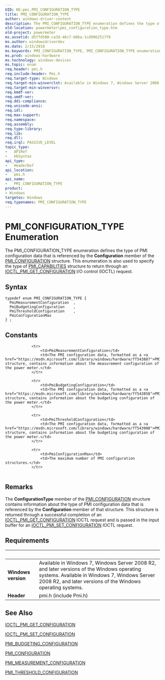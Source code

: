 ```yaml
---
UID: NE:pmi.PMI_CONFIGURATION_TYPE
title: PMI_CONFIGURATION_TYPE
author: windows-driver-content
description: The PMI_CONFIGURATION_TYPE enumeration defines the type of PMI configuration data that is referenced by the Configuration member of the PMI_CONFIGURATION structure.
old-location: powermeter\pmi_configuration_type.htm
old-project: powermeter
ms.assetid: d5ffd580-ca3d-46c7-b0ba-1cd9962517f8
ms.author: windowsdriverdev
ms.date: 2/15/2018
ms.keywords: PMI_CONFIGURATION_TYPE, PMI_CONFIGURATION_TYPE enumeration [Power Metering and Budgeting Devices], PmiBudgetingConfiguration, PmiConfigurationMax, PmiMeasurementConfiguration, PmiThresholdConfiguration, PowerMeterRef_6d83a5b7-03d3-4f86-b2ac-9d70a889285e.xml, pmi/PMI_CONFIGURATION_TYPE, pmi/PmiBudgetingConfiguration, pmi/PmiConfigurationMax, pmi/PmiMeasurementConfiguration, pmi/PmiThresholdConfiguration, powermeter.pmi_configuration_type
ms.prod: windows-hardware
ms.technology: windows-devices
ms.topic: enum
req.header: pmi.h
req.include-header: Pmi.h
req.target-type: Windows
req.target-min-winverclnt: Available in Windows 7, Windows Server 2008 R2, and later versions of the Windows operating systems.
req.target-min-winversvr: 
req.kmdf-ver: 
req.umdf-ver: 
req.ddi-compliance: 
req.unicode-ansi: 
req.idl: 
req.max-support: 
req.namespace: 
req.assembly: 
req.type-library: 
req.lib: 
req.dll: 
req.irql: PASSIVE_LEVEL
topic_type:
-	APIRef
-	kbSyntax
api_type:
-	HeaderDef
api_location:
-	pmi.h
api_name:
-	PMI_CONFIGURATION_TYPE
product:
- Windows
targetos: Windows
req.typenames: PMI_CONFIGURATION_TYPE
---
```


# PMI_CONFIGURATION_TYPE Enumeration
The PMI_CONFIGURATION_TYPE enumeration defines the type of PMI configuration data that is referenced by the <b>Configuration</b> member of the <a href="https://msdn.microsoft.com/library/windows/hardware/ff543865">PMI_CONFIGURATION</a> structure. This enumeration is also used to specify the type of <a href="https://msdn.microsoft.com/library/windows/hardware/ff543859">PMI_CAPABILITIES</a> structure to return through an <a href="https://msdn.microsoft.com/library/windows/hardware/ff543842">IOCTL_PMI_GET_CONFIGURATION</a> I/O control (IOCTL) request.

## Syntax
```
typedef enum PMI_CONFIGURATION_TYPE {
  PmiMeasurementConfiguration  ,
  PmiBudgetingConfiguration    ,
  PmiThresholdConfiguration    ,
  PmiConfigurationMax
} ;
```

## Constants

<table>
            
                <tr>
                    <td>PmiMeasurementConfiguration</td>
                    <td>The PMI configuration data, formatted as a <a href="https://msdn.microsoft.com/library/windows/hardware/ff543887">PMI_MEASUREMENT_CONFIGURATION</a> structure, contains information about the measurement configuration of the power meter.</td>
                </tr>
            
                <tr>
                    <td>PmiBudgetingConfiguration</td>
                    <td>The PMI configuration data, formatted as a <a href="https://msdn.microsoft.com/library/windows/hardware/ff543858">PMI_BUDGETING_CONFIGURATION</a> structure, contains information about the budgeting configuration of the power meter.</td>
                </tr>
            
                <tr>
                    <td>PmiThresholdConfiguration</td>
                    <td>The PMI configuration data, formatted as a <a href="https://msdn.microsoft.com/library/windows/hardware/ff543908">PMI_THRESHOLD_CONFIGURATION</a> structure, contains information about the budgeting configuration of the power meter.</td>
                </tr>
            
                <tr>
                    <td>PmiConfigurationMax</td>
                    <td>The maximum number of PMI configuration structures.</td>
                </tr>
</table>

## Remarks

The <b>ConfigurationType</b> member of the <a href="https://msdn.microsoft.com/library/windows/hardware/ff543865">PMI_CONFIGURATION</a> structure contains information about the type of PMI configuration data that is referenced by the <b>Configuration</b> member of that structure. This structure is returned through a successful completion of an <a href="https://msdn.microsoft.com/library/windows/hardware/ff543842">IOCTL_PMI_GET_CONFIGURATION</a> IOCTL request and is passed in the input buffer for an <a href="https://msdn.microsoft.com/library/windows/hardware/ff543849">IOCTL_PMI_SET_CONFIGURATION</a> IOCTL request.

## Requirements
| &nbsp; | &nbsp; |
| ---- |:---- |
| **Windows version** | Available in Windows 7, Windows Server 2008 R2, and later versions of the Windows operating systems. Available in Windows 7, Windows Server 2008 R2, and later versions of the Windows operating systems. |
| **Header** | pmi.h (include Pmi.h) |

## See Also

<a href="https://msdn.microsoft.com/library/windows/hardware/ff543842">IOCTL_PMI_GET_CONFIGURATION</a>



<a href="https://msdn.microsoft.com/library/windows/hardware/ff543849">IOCTL_PMI_SET_CONFIGURATION</a>



<a href="https://msdn.microsoft.com/library/windows/hardware/ff543858">PMI_BUDGETING_CONFIGURATION</a>



<a href="https://msdn.microsoft.com/library/windows/hardware/ff543865">PMI_CONFIGURATION</a>



<a href="https://msdn.microsoft.com/library/windows/hardware/ff543887">PMI_MEASUREMENT_CONFIGURATION</a>



<a href="https://msdn.microsoft.com/library/windows/hardware/ff543908">PMI_THRESHOLD_CONFIGURATION</a>